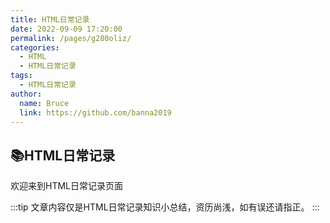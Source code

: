 ```yaml
---
title: HTML日常记录
date: 2022-09-09 17:20:00
permalink: /pages/g280oliz/
categories:
  - HTML
  - HTML日常记录
tags:
  - HTML日常记录
author: 
  name: Bruce
  link: https://github.com/banna2019
---
```



## 📚HTML日常记录
欢迎来到HTML日常记录页面

:::tip
文章内容仅是HTML日常记录知识小总结，资历尚浅，如有误还请指正。
:::